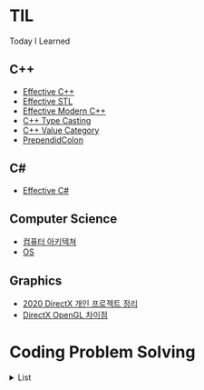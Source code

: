 # TIL
Today I Learned


## C++
- [Effective C++](https://github.com/wlsvy/TIL/tree/master/Document/C%2B%2B/Effective%20C%2B%2B/EffectiveCPP/EffectiveCPP/EffectiveC%2B%2B)
- [Effective STL](https://github.com/wlsvy/TIL/tree/master/Document/C%2B%2B/EffectiveSTL/EffectiveSTL/EffectiveSTL)
- [Effective Modern C++](https://github.com/wlsvy/TIL/tree/master/Document/C%2B%2B/Effective%20Modern%20C%2B%2B/EffectiveModernCpp)
- [C++ Type Casting](https://github.com/wlsvy/TIL/blob/master/Document/C++/Cpp%20Type%20Casting.md)
- [C++ Value Category](https://github.com/wlsvy/TIL/blob/master/Document/C%2B%2B/C%2B%2B%20Value%20Category.md)
- [PrependidColon](https://github.com/wlsvy/TIL/blob/master/Document/C%2B%2B/PrependedColon.md)

## C#
- [Effective C#](https://github.com/wlsvy/TIL/tree/master/Document/C%23/Effective%20CSharp/EffectiveCSharp)

## Computer Science
- [컴퓨터 아키텍쳐](https://github.com/wlsvy/TIL/blob/master/Document/ComputerScience/ComputerArchitecture.md)
- [OS](https://github.com/wlsvy/TIL/blob/master/Document/ComputerScience/OperatingSystem.md)

## Graphics
- [2020 DirectX 개인 프로젝트 정리](https://github.com/wlsvy/TIL/blob/master/Document/Graphics/2020_DirectX_Project.md)
- [DirectX OpenGL 차이점](https://github.com/wlsvy/TIL/blob/master/Document/Graphics/DirectX_OpenGL_Difference.md)

# Coding Problem Solving

<details>
<summary>List</summary>

## 좀더 효율적인 문제풀이를 위해서
- #### 예외처리가 복잡해보인다 싶으면 일단 DFS/BFS를 먼저 생각하자
- #### map/unordered_map/set 등을 써야할 필요성을 느낀다면 그 전에 먼저 배열을 적용할 수 있는지 생각하자
- #### STL 컨테이너를 활용하는 경우, 더 빠른 코드 작성과, 가독성을 위해서 반복자(iterator) 사용은 자제하자.

문제 | 분류 | 설명 | 해답 코드  
|---|---|---|---|
[소수 만들기](https://programmers.co.kr/learn/courses/30/lessons/12977) | 소수 | 앞으로 소수 관련 문제 풀때 참조합시다. | [MakePrime](https://github.com/wlsvy/TIL/blob/master/Coding_Problem_Solving/MakePrime.md)
[KnightL on a Chessboard](https://www.hackerrank.com/challenges/knightl-on-chessboard/problem) | BFS, 중급 | 체스판 한쪽 끝에서 반대편 끝까지 체스말(나이트Knight)를 최소 몇 번 안에 이동시킬 수 있는지 찾기 | [KnightL on a Chessboard](https://github.com/wlsvy/TIL/blob/master/Coding_Problem_Solving/KnightL%20on%20a%20Chessboard.md)
[Friend Circle Queries](https://www.hackerrank.com/challenges/friend-circle-queries/problem) | UnionFind, 중급 | 여러 사람들 중 악수한 사람끼리 이어진 그룹의 크기 구하기 | [Friend Circle Queries](https://github.com/wlsvy/TIL/blob/master/Coding_Problem_Solving/Friend%20Circle%20Queries.cpp)
[Connected Cells in a Grid](https://www.hackerrank.com/challenges/connected-cell-in-a-grid/problem) | DFS, 그래프, 중급 | 조건을 만족하는 인접한 셀(cell) 연결된 총 갯수 구하기 | [Connected Cells in a Grid](https://github.com/wlsvy/TIL/blob/master/Coding_Problem_Solving/Connected%20Cells%20in%20a%20Grid.cpp)
[Cut the Tree](https://www.hackerrank.com/challenges/cut-the-tree/problem) | DFS, 그래프, 중급 | 노드로 이루어진 트리의 특정 선분을 잘랐을 때 분할된 트리 노드의 가중치 합 구하기, DFS 응용. 재귀 함수 호출 할때 깊이 들어가면서 가중치 합을 연산하는 것이 아닌, 함수 호출이 끝나고 빠져나오면서 연산하는 것이 포인트 | [Cut the Tree](https://github.com/wlsvy/TIL/blob/master/Coding_Problem_Solving/Cut%20the%20Tree.cpp)
[Count Luck](https://www.hackerrank.com/challenges/count-luck/problem) | DFS, 미로 | 미로의 목적지에 도달할 때 까지 마주친 갈림길의 수 구하기 | [Count Luck](https://github.com/wlsvy/TIL/blob/master/Coding_Problem_Solving/Count%20Luck.cpp)
[Minimum Loss](https://www.hackerrank.com/challenges/minimum-loss/problem) | 정렬 | 배열의 원소 중, A - B 가 음수이면서 그 절대값 차이가 제일 작을 때의 값 찾기 | [Minimum Loss](https://github.com/wlsvy/TIL/blob/master/Coding_Problem_Solving/Minimum%20Loss.cpp)
[Matrix Layer Rotation](https://www.hackerrank.com/challenges/matrix-rotation-algo/problem) | 이중 배열, 테두리 회정 | 이중 배열의 원소들을 반시계 방향으로 회전 | [Matrix Layer Rotation](https://github.com/wlsvy/TIL/blob/master/Coding_Problem_Solving/Matrix%20Layer%20Rotation.cpp)  + [이중 배열을 회전시키는 방법들](https://github.com/wlsvy/TIL/blob/master/Coding_Problem_Solving/RotateMatrix.cpp)
[Snakes and Ladders](https://www.hackerrank.com/challenges/the-quickest-way-up/problem) | BFS | 뱀과 사다리 게임, 시작 지점에서 도착 지점에 도달하기 까지 주사위를 최소 몇 번 던져야 하는지 구하기, 주사위 면에 따른 BFS 분기를 활용하는 것이 포인트 | [Snakes and Ladders](https://github.com/wlsvy/TIL/blob/master/Coding_Problem_Solving/Snakes%20and%20Ladders_QuickWay.cpp)
[Red Knight's Shortest Path](https://www.hackerrank.com/challenges/red-knights-shortest-path/problem) | BFS 응용 <br>경로 기록 <br>중복 경로 처리 <br>체스 | 체스말 옮기기, 시작 지점에서 도착 지점 까지 도달하기 위한 최소 이동 횟수 및 목적지까지 이동한 방향 출력, 그리고 중복되는 경로가 존재하면 규칙에 따라 우선순위에 높은 경로를 선택. | [Red Knight's Shortest Path](https://github.com/wlsvy/TIL/blob/master/Coding_Problem_Solving/Red%20Knight's%20Shortest%20Path.cpp)
[Short Palindrome](https://www.hackerrank.com/challenges/short-palindrome/problem) | DP <br>문자열 | (난이도 어려움) 특정 문자열에서 조건을 만족하는 경우의 수 찾기.<br> (0 <= a < b < c < d < 문자열 길이, str[a] == str[d] && str[b] == str[c]) | [Short Palindrome](https://github.com/wlsvy/TIL/blob/master/Coding_Problem_Solving/Short%20Palindrome.cpp)
[Prim's (MST) : Special Subtree](https://www.hackerrank.com/challenges/primsmstsub/problem) | Prim <br>그래프 | 최소 신장 트리를 구하는 prim 알고리즘 작성 | [Prim_MST](https://github.com/wlsvy/TIL/blob/master/Coding_Problem_Solving/Prim_MST.cpp)
[Kruskal (MST): Really Special Subtree](https://www.hackerrank.com/challenges/kruskalmstrsub/problem) | Kruskal, <br>UnionFind, <br>그래프 | 최소 신장 트리를 구하는 kruskal 알고리즘 작성 | [Kruskal_MST](https://github.com/wlsvy/TIL/blob/master/Coding_Problem_Solving/Kruskal_MST.cpp)
[Dijkstra: Shortest Reach 2](https://www.hackerrank.com/challenges/dijkstrashortreach/problem?h_r=next-challenge&h_v=zen&h_r=next-challenge&h_v=zen) | 다익스트라, <br>최소길이, <br>그래프 | 시작 노드를 기준으로 다른 노드까지 최소 거리를 구하는 다익스트라 알고리즘 작성 | [Dijkstra](https://github.com/wlsvy/TIL/blob/master/Coding_Problem_Solving/Dijkstra.cpp)
[문자열 압축](https://programmers.co.kr/learn/courses/30/lessons/60057?language=cpp) | 문자열<br>카카오 | 문자열 압축 알고리즘 작성, 예외처리가 까다로운 문제<br>압축 숫자 자릿 수(0, 10 차이), 초기 위치 관련, 압축되지 않는 나머지 문자열 예외처리 | [StringCompression](https://github.com/wlsvy/TIL/blob/master/Coding_Problem_Solving/KakaoBlind2020_StringCompression.cpp)
[괄호 변환](https://programmers.co.kr/learn/courses/30/lessons/60058) | 문자열,<br>괄호처리,<br>카카오 | 괄호 처리 알고리즘 작성 + 괄호 유효성 검사 | [ChangeParenthesis](https://github.com/wlsvy/TIL/blob/master/Coding_Problem_Solving/KakaoBlind2020_ChangeParenthesis.cpp)
[자물쇠와 열쇠](https://programmers.co.kr/learn/courses/30/lessons/60059) | 이중배열 회전,<br>카카오 | key 와 lock 이중배열에 대해서, key를 이동시키거나 회전시켜서 lock 에 딱 맞출 수 있는지 구하기 | [Lock](https://github.com/wlsvy/TIL/blob/master/Coding_Problem_Solving/KakaoBlind2020_Lock.cpp)
[가사 검색](https://programmers.co.kr/learn/courses/30/lessons/60060) | 트라이(Trie),<br> 문자열 검색,<br>카카오 | 쿼리(ex : st????)에 대해서 조건을 만족하는 문자열 갯수 찾기<br> - 쿼리와 동일한 길이 <br> - 쿼리의 ?를 제외한 문자는 전부 동일 | [StringSearch](https://github.com/wlsvy/TIL/blob/master/Coding_Problem_Solving/KakaoBlind2020_StringSearch.cpp)
[Goodland Electricity](https://www.hackerrank.com/challenges/pylons/problem) | 그리디,<br> 배열 응용 | 특정 도시들의 정보가 배열로 주어졌을 때, 발전기를 설치하는 최소 횟수 구하기. 시간 효율성을 위해서 배열을 독특한 방식으로 사용해야 하는 것이 특징 | [Goodland Electricity](https://github.com/wlsvy/TIL/blob/master/Coding_Problem_Solving/Goodland%20Electricity.cpp)
[Candies](https://www.hackerrank.com/challenges/candies/problem) | 그리디,<br> 스택 | 배열내 인접한 원소의 값(학생 학년) 차이에 따라 사탕을 나눠주기. 최소로 필요한 사탕 갯수 구하기 | [Candies](https://github.com/wlsvy/TIL/blob/master/Coding_Problem_Solving/Candies.cpp)
[멀쩡한 사각형](https://programmers.co.kr/learn/courses/30/lessons/62048) | 최소공배수 | 격자로 나뉘어진 직사각형에서 대각선을 그었을 때, 대각선이 지나가는 격자 사각형 개수를 구하기 | [IntactRectangle](https://github.com/wlsvy/TIL/blob/master/Coding_Problem_Solving/IntactRectangle.cpp) [Lcm, Gcd](https://github.com/wlsvy/TIL/blob/master/Coding_Problem_Solving/Helper/LCM_GCD.cpp)
[Gena Playing Hanoi](https://www.hackerrank.com/challenges/gena/problem) | 하노이,<br> BFS | 4개의 기둥을 활용하는 하노이의 탑, BFS를 활용하여 해결하는 방식이 참신했던 문제 | [Gena Playing Hanoi](https://github.com/wlsvy/TIL/blob/master/Coding_Problem_Solving/Gena%20Playing%20Hanoi.cpp)
[예산](https://programmers.co.kr/learn/courses/30/lessons/43237#) | 이분탐색 | 이분탐색을 활용하는 기본적인 문제입니다. | [BinarySearch_Budget](https://github.com/wlsvy/TIL/blob/master/Coding_Problem_Solving/BinarySearch_Budget.cpp)
[입국심사](https://programmers.co.kr/learn/courses/30/lessons/43238) | 이분탐색 | 이분탐색을 활용하는 기본적인 문제입니다. | [Immigration](https://github.com/wlsvy/TIL/blob/master/Coding_Problem_Solving/Immigration.cpp)
[기둥과 보 짓기](https://programmers.co.kr/learn/courses/30/lessons/60061#) | 카카오 | 격자 칸에 대해서, 가로/세로선을 차지하는 물체를 다루는 문제 | [ConstructPillarAndBeam](https://github.com/wlsvy/TIL/blob/master/Coding_Problem_Solving/ConstructPillarAndBeam.cpp)
[외벽 점검](https://programmers.co.kr/learn/courses/30/lessons/60062) | 카카오, DFS | DFS 응용 문제 | [WallChecking](https://github.com/wlsvy/TIL/blob/master/Coding_Problem_Solving/WallChecking.cpp)
[블록 이동하기](https://programmers.co.kr/learn/courses/30/lessons/60063) | 카카오, BFS, 미로 | BFS 응용 문제, 좌표 두 칸을 차지하는 로봇을 회전시켜가며, 목적지 까지 이동시킬 때 최소 이동 횟수를 구하자 | [MoveBlock](https://github.com/wlsvy/TIL/blob/master/Coding_Problem_Solving/MoveBlock.cpp)
[호텔 방 배정](https://programmers.co.kr/learn/courses/30/lessons/64063) | 카카오, UnionFind | 연속된 순서의 숫자중 가장 마지막 값을 빠르게 찾는 법을 구현하는 것이 포인트  | [HotelReservation](https://github.com/wlsvy/TIL/blob/master/Coding_Problem_Solving/HotelReservation.cpp)
[징검다리 건너기](https://programmers.co.kr/learn/courses/30/lessons/64062) | 카카오, 이분탐색 | 특정 횟수 만큼 밟으면 중간의 돌이 사라지는 징검다리 문제. | [SteppingStone](https://github.com/wlsvy/TIL/blob/master/Coding_Problem_Solving/SteppingStone.cpp)
[튜플](https://programmers.co.kr/learn/courses/30/lessons/64065) | 카카오, 문자열 | 문제 풀이 로직보다 문자열 분석이 더 귀찮은 문제 | [Tuple](https://github.com/wlsvy/TIL/blob/master/Coding_Problem_Solving/Tuple.cpp)
[불량사용자](https://programmers.co.kr/learn/courses/30/lessons/64064) | 카카오, DFS | DFS 응용 문제, 제재 대상 아이디와 유저 아이디를 매칭 시키는 방법이 이전까지 풀어왔던 DFS 방식과는 다르다. | [IllegalUser](https://github.com/wlsvy/TIL/blob/master/Coding_Problem_Solving/IllegalUser.cpp)
[수식 최대화](https://programmers.co.kr/learn/courses/30/lessons/67257) | 카카오, 문자열, 사칙연산 | 연산자 우선순위에 따라 수식 표현식 결과의 최댓값을 구하는 문제.  | [MaximizeExpression](https://github.com/wlsvy/TIL/blob/master/Coding_Problem_Solving/MaximizeExpression.cpp)
[보석 쇼핑](https://programmers.co.kr/learn/courses/30/lessons/67258) | 카카오, 배열 | 조건을 만족하는 배열의 연속된 범위를 구하는 문제.  | [GemShopping](https://github.com/wlsvy/TIL/blob/master/Coding_Problem_Solving/GemShopping.cpp)
[동굴 탐험](https://programmers.co.kr/learn/courses/30/lessons/67260) | 카카오, DFS/BFS | DFS/BFS 응용 문제, 특정 노드는 바로 접근할 수 없으며, 다른 임의의 노드에 방문한 뒤부터 잡근이 가능. 특정 노드를 방문하기 위해 선행되는 조건을 만족하는지 확인하는 과정에 주의하자. | [CaveAdventure](https://github.com/wlsvy/TIL/blob/master/Coding_Problem_Solving/CaveAdventure.cpp)
[Max Array Sum](https://www.hackerrank.com/challenges/max-array-sum/problem?h_l=interview&playlist_slugs%5B%5D=interview-preparation-kit&playlist_slugs%5B%5D=dynamic-programming) | DP | 한칸 간격을 두고 인접한 배열 원소의 합을 구하기. 다수의 경우 중에서 최대값을 출력  | [Max Array Sum](https://github.com/wlsvy/TIL/blob/master/Coding_Problem_Solving/Max%20Array%20Sum.cpp)

### Helper Resources
- [TypeAliasing](https://github.com/wlsvy/TIL/blob/master/Coding_Problem_Solving/Helper/TypeAliasing.cpp)  
- [GetArraySize](https://github.com/wlsvy/TIL/blob/master/Coding_Problem_Solving/Helper/GetArraySize.cpp)  
- [ContainerOutstream](https://github.com/wlsvy/TIL/blob/master/Coding_Problem_Solving/Helper/OutstreamHelper.cpp)  
- [Lcm, Gcd](https://github.com/wlsvy/TIL/blob/master/Coding_Problem_Solving/Helper/LCM_GCD.cpp)

</details>



